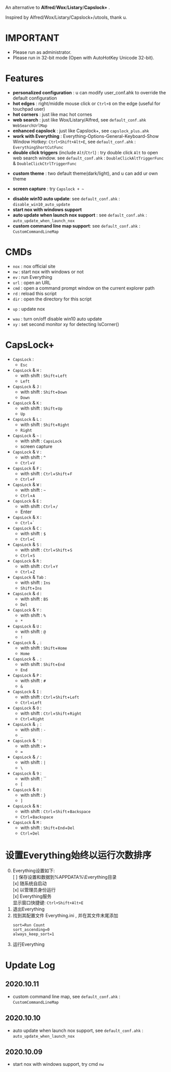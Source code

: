 An alternative to **Alfred**/**Wox**/**Listary**/**Capslock+** .

Inspired by Alfred/Wox/Listary/Capslock+/utools, thank u.


# IMPORTANT
  
- Please run as administrator.
- Please run in 32-bit mode (Open with AutoHotKey Unicode 32-bit).


# Features

* **personalized configuration** : u can modify user_conf.ahk to override the default configuration
* **hot edges** : right/middle mouse click or `Ctrl+8` on the edge (useful for touchpad user)
* **hot corners** : just like mac hot cornes
* **web search** : just like Wox/Listary/Alfred, see `default_conf.ahk` `WebSearchUrlMap`
* **enhanced capslock** : just like Capslock+, see `capslock_plus.ahk`
* **work with Everything** : Everything-Options-General-Keyboard-Show Window Hotkey: `Ctrl+Shift+Alt+E`, see `default_conf.ahk` : `EverythingShortCutFunc`
* **double click triggers** (include `Alt`/`Ctrl`) : try double click `Alt` to open web search window. see `default_conf.ahk` : `DoubleClickAltTriggerFunc` & `DoubleClickCtrlTriggerFunc`
<!-- * **auto selection copy** : just like linux terminal -->
* **custom theme** : two default theme(dark/light), and u can add ur own theme
<!-- * **hot key to replace string** : copy this line (`my email is @@ “”  ‘’`) to address bar, then Capslock+Shift+U, now u know, see user_conf.ahk -->
* **screen capture** : try `Capslock + ~`
<!-- * **game mode** : double Alt then input `game` -->
* **disable win10 auto update**: see `default_conf.ahk` : `disable_win10_auto_update`
* **start nox with windows support**
* **auto update when launch nox support** : see `default_conf.ahk` : `auto_update_when_launch_nox`
* **custom command line map support**:  see `default_conf.ahk` : `CustomCommandLineMap`

# CMDs

* `nox` : nox official site
* `nw` : start nox with windows or not
* `ev` : run Everything
* `url` : open an URL
* `cmd` : open a command prompt window on the current explorer path 
* `rd` : reload this script
* `dir` : open the directory for this script
<!-- * `conf` : Edit user_conf -->
* `up` : update nox
<!-- * `limit` : turn on/off limit mode -->
* `wau` : turn on/off disable win10 auto update
* `xy` : set second monitor xy for detecting IsCorner()


# CapsLock+

* `CapsLock` :
    *  `Esc`
* `CapsLock` & `H` :
	* with shift : `Shift`+`Left`
	* `Left`
* `CapsLock` & `J` :
	* with shift : `Shift`+`Down`
	* `Down`
* `CapsLock` & `K` :
	* with shift : `Shift`+`Up`
	* `Up`
* `CapsLock` & `L` :
	* with shift : `Shift`+`Right`
	* `Right`
* `CapsLock` & `~` :
    * with shift : `CapsLock`
    * screen capture
* `CapsLock` & `V` :
    * with shift : `^`
    * `Ctrl`+`V`
* `CapsLock` & `F` :
	* with shift : `Ctrl`+`Shift`+`F`
	* `Ctrl`+`F`
* `CapsLock` & `W` :
	* with shift : `~`
	* `Ctrl`+`A`
* `CapsLock` & `E` :
	* with shift : `Ctrl`+`/`
	* Enter
* `CapsLock` & `X` :
    *  `Ctrl`+`
* `CapsLock` & `C` :
	* with shift : `$`
	* `Ctrl`+`C`
* `CapsLock` & `S` :
	* with shift : `Ctrl`+`Shift`+`S`
	* `Ctrl`+`S`
* `CapsLock` & `R` :
	* with shift : `Ctrl`+`Y`
	* `Ctrl`+`Z`
* `CapsLock` & `Tab` :
	* with shift : `Ins`
	* `Shift`+`Ins`
* `CapsLock` & `d` :
	* with shift : `BS`
	* `Del`
* `CapsLock` & `Y` :
	* with shift : `%`
	* `*`
* `CapsLock` & `U` :
	* with shift : `@`
	* `!`
* `CapsLock` & `,` :
	* with shift : `Shift`+`Home`
	* `Home`
* `CapsLock` & `.` :
	* with shift : `Shift`+`End`
	* `End`
* `CapsLock` & `P` :
	* with shift : `#`
	* `&`
* `CapsLock` & `I` :
	* with shift : `Ctrl`+`Shift`+`Left`
	* `Ctrl`+`Left`
* `CapsLock` & `O` :
	* with shift : `Ctrl`+`Shift`+`Right`
	* `Ctrl`+`Right`
* `CapsLock` & `;` :
	* with shift : `-`
	* `_`
* `CapsLock` & `'` :
	* with shift : `+`
	* `=`
* `CapsLock` & `/` :
	* with shift : `|`
	* `\`
* `CapsLock` & `9` :
	* with shift : ``
	* `[`
* `CapsLock` & `0` :
	* with shift : `}`
	* `]`
* `CapsLock` & `N` :
	* with shift : `Ctrl`+`Shift`+`Backspace`
	* `Ctrl`+`Backspace`
* `CapsLock` & `M` :
	* with shift : `Shift`+`End`+`Del`
	* `Ctrl`+`Del`


<!-- # 设置开机以管理员权限启动

1. 对“A.exe”创建快捷方式, 然后将这个快捷方式改名为“A” (不用改名为A.lnk, 因为windows的快捷方式默认扩展名就是lnk)
2. 右键这个快捷方式-> 高级，勾选用管理员身份运行； 
3. 新建“A.bat”文件，将这个快捷方式的路径信息写入并保存，如：
```
@echo off
start C:\Users\b\Desktop\A.lnk
```
4. 因为直接运行 A.bat 会有个窗口一闪而过, 所以新建个 A.vbs 来运行这个bat来避免这个窗口
```
createobject("wscript.shell").run "D:\A.bat",0
```
5. 打开“运行”输入“shell:startup”然后回车，然后将“A.vbs”剪切到打开的目录中 -->


# 设置Everything始终以运行次数排序

0. Everything设置如下:  
    [ ] 保存设置和数据到%APPDATA%\Everything目录  
    [x] 随系统自启动  
    [x]
     以管理员身份运行  
    [x] Everything服务  
    显示窗口快捷键: `Ctrl+Shift+Alt+E`
1. 退出Everything
2. 找到其配置文件 Everything.ini , 并在其文件末尾添加
    ```
    sort=Run Count
    sort_ascending=0
    always_keep_sort=1
    ```
3. 运行Everything


# Update Log

<!-- I'm so lazy...maybe u could see [nox commits](https://github.com/no5ix/nox/commits/master) -->

## 2020.10.11

* custom command line map,  see `default_conf.ahk` : `CustomCommandLineMap`

## 2020.10.10

* auto update when launch nox support, see `default_conf.ahk` : `auto_update_when_launch_nox`

## 2020.10.09

* start nox with windows support, try cmd `nw`
